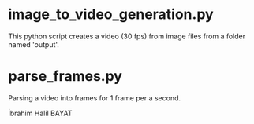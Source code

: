 # image_to_video_generation.py
This python script creates a video (30 fps) from image files from a folder named 'output'.

# parse_frames.py

Parsing a video into frames for 1 frame per a second.

İbrahim Halil BAYAT
